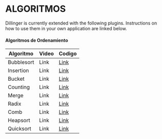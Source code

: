 # ALGORITMOS

Dillinger is currently extended with the following plugins. Instructions on how to use them in your own application are linked below.

 #### Algoritmos de Ordenamiento
 
| Algoritmo | Video | Codigo | 
| ------ | ------ | ------ |
| Bubblesort | Link | [Link]() |
| Insertion | Link | [Link]() |
| Bucket | Link | [Link]() |
| Counting | Link | [Link]() |
| Merge | Link | [Link]() |
| Radix | Link | [Link]() |
| Comb | Link | [Link]() |
| Heapsort | Link | [Link]() |
| Quicksort | Link | [Link]() |


